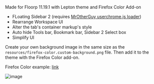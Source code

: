 Made for Floorp 11.19.1 with Lepton theme and Firefox Color Add-on

- FLoating Sidebar 2 (requires [MrOtherGuy userchrome.js loader](https://github.com/MrOtherGuy/fx-autoconfig))
- Rearrange Workspace UI 
- Alter the tab's container markup's style
- Auto hide Tools bar, Bookmark bar, Sidebar 2 Select box
- Simplify UI

Create your own background image in the same size as the `resources/firefox-color.custom-background.png` file. Then add it to the theme with the Firefox Color add-on.

Firefox Color example: [link](https://color.firefox.com/?theme=XQAAAAIYAQAAAAAAAABBKYhm849SCia2CaaEGccwS-xMDPsqvXkIbAF6EJDWcx9sS_Bi3JZGb_-rLdxEpks4QpHuAQrcqLgQbiuZfaPwo5x1DFX06bMwbITaNcTVuJjrLG6aee5gc1eN-XC9aKljV7BSPasmCW_2QXV1YXMwpx1qWEAdNNGCVu9goafEN6ueP4NDuxV__8yBAAA)

![image](https://github.com/user-attachments/assets/49e7fd17-a48b-4275-a29c-1f0d7f23f277)
